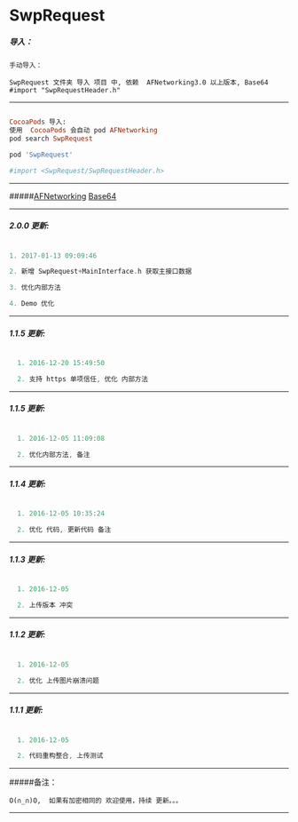 # SwpRequest

##### 导入：

```
手动导入：

SwpRequest 文件夹 导入 项目 中, 依赖  AFNetworking3.0 以上版本, Base64
#import "SwpRequestHeader.h"
```
---

```ruby

CocoaPods 导入:
使用  CocoaPods 会自动 pod AFNetworking
pod search SwpRequest

pod 'SwpRequest'

#import <SwpRequest/SwpRequestHeader.h>

```
---
#####[AFNetworking](https://github.com/AFNetworking/AFNetworking)     [Base64](https://github.com/nicklockwood/Base64)


---

##### 2.0.0 更新:
```Objective-C

1. 2017-01-13 09:09:46

2. 新增 SwpRequest+MainInterface.h 获取主接口数据

3. 优化内部方法

4. Demo 优化

```

---

##### 1.1.5 更新:
```Objective-C

  1. 2016-12-20 15:49:50

  2. 支持 https 单项信任, 优化 内部方法

```

---

##### 1.1.5 更新:
```Objective-C

  1. 2016-12-05 11:09:08

  2. 优化内部方法, 备注

```

---


##### 1.1.4 更新:
```Objective-C

  1. 2016-12-05 10:35:24

  2. 优化 代码, 更新代码 备注

```

---

##### 1.1.3 更新:
```Objective-C

  1. 2016-12-05

  2. 上传版本 冲突

```


---

##### 1.1.2 更新:
```Objective-C

  1. 2016-12-05

  2. 优化 上传图片崩溃问题

```

---

##### 1.1.1 更新:

```Objective-C

  1. 2016-12-05

  2. 代码重构整合, 上传测试

```

---

#####备注：
```
O(∩_∩)O,  如果有加密相同的 欢迎使用，持续 更新。。。
```
---
